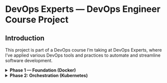 # DevOps Experts — DevOps Engineer Course Project

## Introduction
This project is part of a DevOps course I’m taking at DevOps Experts, where I’ve applied various DevOps tools and practices to automate and streamline software development. 
<!-- The project utilizes tools such as Git, Jenkins, Docker, Terraform, and Kubernetes to build, test, and deploy applications in a CI/CD pipeline. -->

<details>
<summary><strong>Phase 1 — Foundation (Docker)</strong></summary>
<br>

This project demonstrates foundational Docker concepts by containerizing a simple Python Flask application.

### Requirements

✅ Create a Python Flask application  
✅ Containerize the Flask application  
✅ Push the image to Docker Hub  
✅ Use Docker volumes

### Project Plan

- Develop a simple Flask app
- Implement an endpoint to store data (to demonstrate Docker volumes)
- Create a Dockerfile for containerization
- Push the Docker image to Docker Hub
- Publish project code to GitHub

### Getting Started

#### Clone the repository

```bash
git clone https://github.com/ozgemer/devops-experts.git
cd devops-experts
```

#### Build the Docker image

```bash
docker build -t ozgemer/devops-experts:latest .
```

#### Run the application with Docker Compose

```bash
docker compose up -d
```

#### Open webapp

- [http://localhost:5000](http://localhost:5000)
- [http://localhost:5000/login](http://localhost:5000/login)

</details>


<details>
<summary><strong>Phase 2: Orchestration (Kubernetes)</strong></summary>

### Requirements

✅ Set up a Kubernetes cluster  
✅ Deploy your Dockerized web application as a Kubernetes Pod  
✅ Create a Deployment and ReplicaSet for managing the application  
✅ Expose the application  
✅ Implement Horizontal Pod Autoscaling  
✅ Use ConfigMaps  
✅ Set up Kubernetes CronJobs  
✅ Implement Liveness and Readiness Probes

### Project Plan

- Run the application as a pod
- Create the yml files needed
- Apply & connect to deployment
- Set minikube to work

#### Kubernetes Pod Setup

```bash
kubectl run devops-experts --image=ozgemer/devops-experts:latest
```

```bash
kubectl get pods
```

#### Basic & Advanced Kubernetes Deployment Setup

```bash
source run_deployment.sh
```

#### Enable minikube service & metrics

```bash
minikube service devops-experts-nodeport
```
go to localhost at the port minikube assigned to open the flask app

```bash
minikube addons enable metrics-server
```

#### PV & PVC connectivity

```bash
 kubectl get pods
```
once pod is running

```bash
 kubectl exec -it <pod_id> -- touch /data/textfile.txt
```

```bash
 minikube ssh
```

```bash
ls -l /data
```
should show the file we just created at our minikube instance
</details>